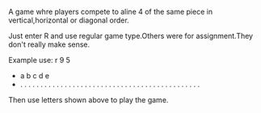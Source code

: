A game whre players compete to aline 4 of the same piece in vertical,horizontal or diagonal order.

Just enter R and use regular game type.Others were for assignment.They don't really make sense.


Example use:
r
9
5

* a b c d e
* . . . . .
. . . . .
. . . . .
. . . . .
. . . . .
. . . . .
. . . . .
. . . . .
. . . . .

Then use letters shown above to play the game.
